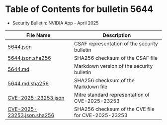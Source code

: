 # Table of Contents for bulletin 5644

 - Security Bulletin: NVIDIA App - April 2025

| File Name | Description |
|-----------|-------------|
| [5644.json](5644.json) | CSAF representation of the security bulletin |
| [5644.json.sha256](5644.json.sha256) | SHA256 checksum of the CSAF file |
| [5644.md](5644.md) | Markdown version of the security bulletin |
| [5644.md.sha256](5644.md.sha256) | SHA256 checksum of the Markdown file |
| [CVE-2025-23253.json](CVE-2025-23253.json) | Mitre standard representation of CVE-2025-23253 |
| [CVE-2025-23253.json.sha256](CVE-2025-23253.json.sha256) | SHA256 checksum of the CVE file for CVE-2025-23253 |
